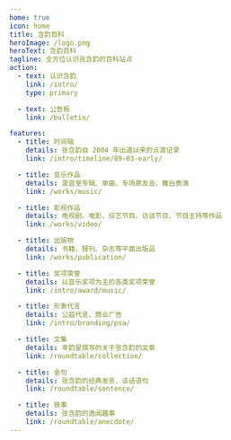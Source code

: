 ```yaml
---
home: true
icon: home
title: 含韵百科
heroImage: /logo.png
heroText: 含韵百科
tagline: 全方位认识张含韵的百科站点
action:
  - text: 认识含韵
    link: /intro/
    type: primary

  - text: 公告板
    link: /bulletin/

features:
  - title: 时间轴
    details: 张含韵自 2004 年出道以来的点滴记录
    link: /intro/timeline/89-03-early/

  - title: 音乐作品
    details: 录音室专辑、单曲、专场歌友会、舞台表演
    link: /works/music/

  - title: 影视作品
    details: 电视剧、电影、综艺节目、访谈节目、节目主持等作品
    link: /works/video/

  - title: 出版物
    details: 书籍、报刊、杂志等平面出版品
    link: /works/publication/

  - title: 奖项荣誉
    details: 以音乐奖项为主的各类奖项荣誉
    link: /intro/award/music/

  - title: 形象代言
    details: 公益代言、商业广告
    link: /intro/branding/psa/

  - title: 文集
    details: 幸韵星撰写的关于张含韵的文章
    link: /roundtable/collection/

  - title: 金句
    details: 张含韵的经典发言、谈话语句
    link: /roundtable/sentence/

  - title: 轶事
    details: 张含韵的逸闻趣事
    link: /roundtable/anecdote/
---
```

